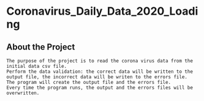 # Coronavirus_Daily_Data_2020_Loading

## About the Project
    The purpose of the project is to read the corona virus data from the initial data csv file.
    Perform the data validation: the correct data will be written to the output file, the incorrect data will be writen to the errors file.
    The program will create the output file and the errors file.
    Every time the program runs, the output and the errors files will be overwritten.
    
